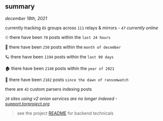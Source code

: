 
## summary
_december 18th, 2021_

currently tracking `85` groups across `111` relays & mirrors - _`47` currently online_

⏲ there have been `70` posts within the `last 24 hours`

🦈 there have been `250` posts within the `month of december`

🪐 there have been `1194` posts within the `last 90 days`

🏚 there have been `2148` posts within the `year of 2021`

🦕 there have been `2182` posts `since the dawn of ransomwatch`

there are `42` custom parsers indexing posts

_`20` sites using v2 onion services are no longer indexed - [support.torproject.org](https://support.torproject.org/onionservices/v2-deprecation/)_

> see the project [README](https://github.com/thetanz/ransomwatch#ransomwatch--) for backend technicals
